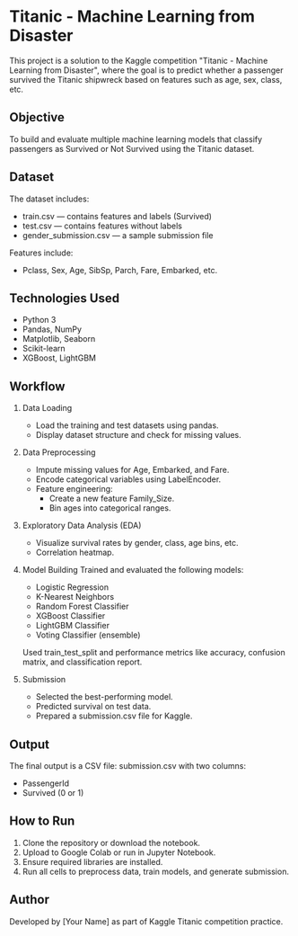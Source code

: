 
Titanic - Machine Learning from Disaster
========================================

This project is a solution to the Kaggle competition "Titanic - Machine Learning from Disaster", where the goal is to predict whether a passenger survived the Titanic shipwreck based on features such as age, sex, class, etc.

Objective
------------
To build and evaluate multiple machine learning models that classify passengers as Survived or Not Survived using the Titanic dataset.

Dataset
----------
The dataset includes:
- train.csv — contains features and labels (Survived)
- test.csv — contains features without labels
- gender_submission.csv — a sample submission file

Features include:
- Pclass, Sex, Age, SibSp, Parch, Fare, Embarked, etc.

Technologies Used
---------------------
- Python 3
- Pandas, NumPy
- Matplotlib, Seaborn
- Scikit-learn
- XGBoost, LightGBM

Workflow
-----------
1. Data Loading
   - Load the training and test datasets using pandas.
   - Display dataset structure and check for missing values.

2. Data Preprocessing
   - Impute missing values for Age, Embarked, and Fare.
   - Encode categorical variables using LabelEncoder.
   - Feature engineering:
     - Create a new feature Family_Size.
     - Bin ages into categorical ranges.

3. Exploratory Data Analysis (EDA)
   - Visualize survival rates by gender, class, age bins, etc.
   - Correlation heatmap.

4. Model Building
   Trained and evaluated the following models:
   - Logistic Regression
   - K-Nearest Neighbors
   - Random Forest Classifier
   - XGBoost Classifier
   - LightGBM Classifier
   - Voting Classifier (ensemble)

   Used train_test_split and performance metrics like accuracy, confusion matrix, and classification report.

5. Submission
   - Selected the best-performing model.
   - Predicted survival on test data.
   - Prepared a submission.csv file for Kaggle.

Output
---------
The final output is a CSV file:
submission.csv with two columns:
- PassengerId
- Survived (0 or 1)

How to Run
-------------
1. Clone the repository or download the notebook.
2. Upload to Google Colab or run in Jupyter Notebook.
3. Ensure required libraries are installed.
4. Run all cells to preprocess data, train models, and generate submission.

Author
---------
Developed by [Your Name] as part of Kaggle Titanic competition practice.
